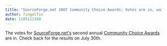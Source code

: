 ```yaml
---
title: "SourceForge.net 2007 Community Choice Awards: Votes are in, waiting now"
author: fingolfin
date: 1185111360
---
```


The votes for [SourceForge.net's](https://sourceforge.net) second annual [Community Choice Awards](https://sourceforge.net/awards/cca/) are in. Check back for the results on July 30th.
